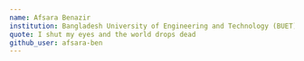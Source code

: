 ```yaml
---
name: Afsara Benazir
institution: Bangladesh University of Engineering and Technology (BUET)
quote: I shut my eyes and the world drops dead
github_user: afsara-ben
---
```

